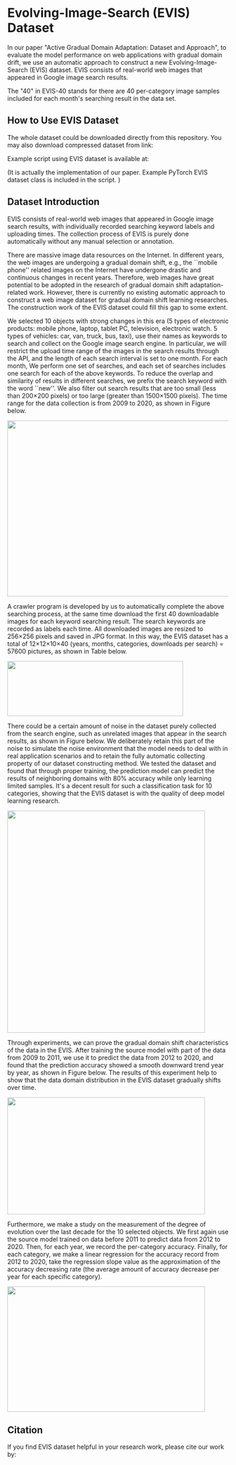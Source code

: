 # Evolving-Image-Search (EVIS) Dataset

In our paper "Active Gradual Domain Adaptation: Dataset and Approach", to evaluate the model performance on web applications with gradual domain drift, we use an automatic approach to construct a new Evolving-Image-Search (EVIS) dataset. EVIS consists of real-world web images that appeared in Google image search results.

The "40" in EVIS-40 stands for there are 40 per-category image samples included for each month's searching result in the data set. 

## How to Use EVIS Dataset
The whole dataset could be downloaded directly from this repository. You may also download compressed dataset from link: 

Example script using EVIS dataset is available at: 

(It is actually the implementation of our paper. Example PyTorch EVIS dataset class is included in the script. )


## Dataset Introduction
EVIS consists of real-world web images that appeared in Google image search results, with individually recorded searching keyword labels and uploading times. The collection process of EVIS is purely done automatically without any manual selection or annotation. 

There are massive image data resources on the Internet. In different years, the web images are undergoing a gradual domain shift, e.g., the ``mobile phone'' related images on the Internet have undergone drastic and continuous changes in recent years. Therefore, web images have great potential to be adopted in the research of gradual domain shift adaptation-related work. However, there is currently no existing automatic approach to construct a web image dataset for gradual domain shift learning researches. The construction work of the EVIS dataset could fill this gap to some extent.

We selected 10 objects with strong changes in this era (5 types of electronic products: mobile phone, laptop, tablet PC, television, electronic watch. 5 types of vehicles: car, van, truck, bus, taxi), use their names as keywords to search and collect on the Google image search engine. In particular, we will restrict the upload time range of the images in the search results through the API, and the length of each search interval is set to one month. For each month, We perform one set of searches, and each set of searches includes one search for each of the above keywords. To reduce the overlap and similarity of results in different searches, we prefix the search keyword with the word ``new''. We also filter out search results that are too small (less than 200×200 pixels) or too large (greater than 1500×1500 pixels). The time range for the data collection is from 2009 to 2020, as shown in Figure below.

<img src="https://user-images.githubusercontent.com/46777301/137609662-5f369055-0849-474f-a950-9a3027de8682.png" width="600" height="400">

A crawler program is developed by us to automatically complete the above searching process, at the same time download the first 40 downloadable images for each keyword searching result. The search keywords are recorded as labels each time. All downloaded images are resized to 256×256 pixels and saved in JPG format. In this way, the EVIS dataset has a total of 12×12×10×40 (years, months, categories, downloads per search) = 57600 pictures, as shown in Table below.

<img src="https://user-images.githubusercontent.com/46777301/137609784-8769741c-4d74-4b8e-a509-62d568dc3a54.png" width="400" height="125">

There could be a certain amount of noise in the dataset purely collected from the search engine, such as unrelated images that appear in the search results, as shown in Figure below. We deliberately retain this part of the noise to simulate the noise environment that the model needs to deal with in real application scenarios and to retain the fully automatic collecting property of our dataset constructing method. We tested the dataset and found that through proper training, the prediction model can predict the results of neighboring domains with 80\% accuracy while only learning limited samples. It's a decent result for such a classification task for 10 categories, showing that the EVIS dataset is with the quality of deep model learning research. 

<img src="https://user-images.githubusercontent.com/46777301/137609810-c595d081-79ee-4284-8df2-c5feb7ab7190.png" width="450" height="505">

Through experiments, we can prove the gradual domain shift characteristics of the data in the EVIS. After training the source model with part of the data from 2009 to 2011, we use it to predict the data from 2012 to 2020, and found that the prediction accuracy showed a smooth downward trend year by year, as shown in Figure below. The results of this experiment help to show that the data domain distribution in the EVIS dataset gradually shifts over time. 

<img src="https://user-images.githubusercontent.com/46777301/137609884-84620990-af0f-40f8-a941-ee73cbf754f4.png" width="450" height="266">

Furthermore, we make a study on the measurement of the degree of evolution over the last decade for the 10 selected objects. We first again use the source model trained on data before 2011 to predict data from 2012 to 2020. Then, for each year, we record the per-category accuracy. Finally, for each category, we make a linear regression for the accuracy record from 2012 to 2020, take the regression slope value as the approximation of the accuracy decreasing rate (the average amount of accuracy decrease per year for each specific category).

<img src="https://user-images.githubusercontent.com/46777301/137609895-9e8ebb05-7817-4dcc-a896-cbd54538dca7.png" width="450" height="285">

## Citation
If you find EVIS dataset helpful in your research work, please cite our work by:
